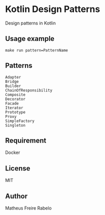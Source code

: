 # Kotlin Design Patterns
Design patterns in Kotlin

## Usage example
```
make run pattern=PatternName
```

## Patterns
```
Adapter
Bridge
Builder
ChainOfResponsibility
Composite
Decorator
Facade
Iterator
Prototype
Proxy
SimpleFactory
Singleton
```

## Requirement
Docker 

## License
MIT

## Author
Matheus Freire Rabelo
